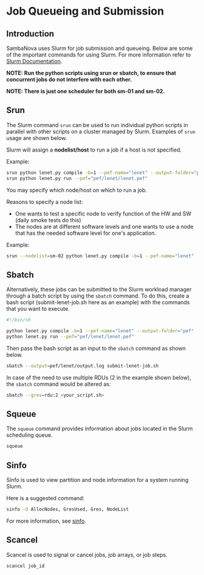 # Job Queueing and Submission

## Introduction

SambaNova uses Slurm for job submission and queueing. Below are some of the important commands for using Slurm. For more information refer to [Slurm Documentation](https://slurm.schedmd.com/).

**NOTE: Run the python scripts using srun or sbatch, to ensure that concurrent jobs do not interfere with each other.**

**NOTE: There is just one scheduler for both sm-01 and sm-02.**

## Srun

The Slurm command `srun` can be used to run individual python scripts in parallel with other scripts on a cluster managed by Slurm. Examples of `srun` usage are shown below.

Slurm will assign a **nodelist/host** to run a job if a host is not specified.

Example:

```bash
srun python lenet.py compile -b=1 --pef-name="lenet" --output-folder="pef"
srun python lenet.py run --pef="pef/lenet/lenet.pef"
```

You may specify which node/host on which to run a job.

Reasons to specify a node list:

- One wants to test a specific node to verify function of the HW and SW  (daily smoke tests do this)
- The nodes are at different software levels and one wants to use a node that has the needed software level for one's application.

Example:

```bash
srun --nodelist=sm-02 python lenet.py compile -b=1 --pef-name="lenet" --output-folder="pef"
```

## Sbatch

Alternatively, these jobs can be submitted to the Slurm workload manager through a batch script by using the `sbatch` command. To do this, create a bash script (submit-lenet-job.sh here as an example) with the commands that you want to execute.

```bash
#!/bin/sh

python lenet.py compile -b=1 --pef-name="lenet" --output-folder="pef"
python lenet.py run --pef="pef/lenet/lenet.pef"
```

Then pass the bash script as an input to the `sbatch` command as shown below.

```bash
sbatch --output=pef/lenet/output.log submit-lenet-job.sh
```

In case of the need to use multiple RDUs (2 in the example shown below), the `sbatch` command would be altered as:

```bash
sbatch --gres=rdu:2 <your_script.sh>
```
<!--- See [DataParallel](DataParallel.md) for additional information. --->

## Squeue

The `squeue` command provides information about jobs located in the Slurm scheduling queue.

```bash
squeue
```

## Sinfo

Sinfo is used to view partition and node information for a system running Slurm.

Here is a suggested command:

```bash
sinfo -O AllocNodes, GresUsed, Gres, NodeList
```

For more information, see [sinfo](https://slurm.schedmd.com/sinfo.html).

## Scancel

Scancel is used to signal or cancel jobs, job arrays, or job steps.

```bash
scancel job_id
```
